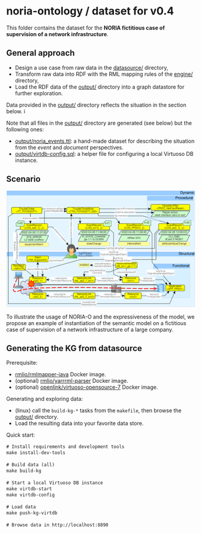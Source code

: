 # noria-ontology / dataset for v0.4

This folder contains the dataset for the **NORIA fictitious case of supervision of a network infrastructure**.

## General approach

* Design a use case from raw data in the [datasource/](datasource/) directory,
* Transform raw data into RDF with the RML mapping rules of the [engine/](engine/) directory,
* Load the RDF data of the [output/](output/) directory into a graph datastore for further exploration.

Data provided in the [output/](output/) directory reflects the situation in the section below. i

Note that all files in the [output/](output/) directory are generated (see below) but the following ones:

* [output/noria_events.ttl](output/noria_events.ttl): a hand-made dataset for describing the situation from the *event* and *document* perspectives.
* [output/virtdb-config.sql](output/virtdb-config.sql): a helper file for configuring a local Virtuoso DB instance.

## Scenario

![noria-ontology-UC](noria-ontology-UC.png)

To illustrate the usage of NORIA-O and the expressiveness of the model, we propose an example of instantiation of the semantic model on a fictitious case of supervision of a network infrastructure of a large company.

## Generating the KG from datasource

Prerequisite:

* [rmlio/rmlmapper-java](https://hub.docker.com/r/rmlio/rmlmapper-java) Docker image.
* (optional) [rmlio/yarrrml-parser](https://hub.docker.com/r/rmlio/yarrrml-parser) Docker image.
* (optional) [openlink/virtuoso-opensource-7](https://hub.docker.com/r/openlink/virtuoso-opensource-7) Docker image.

Generating and exploring data:

* (linux) call the `build-kg-*` tasks from the `makefile`, then browse the [output/](output) directory.
* Load the resulting data into your favorite data store.

Quick start:

```shell
# Install requirements and development tools
make install-dev-tools

# Build data (all)
make build-kg

# Start a local Virtuoso DB instance
make virtdb-start
make virtdb-config

# Load data
make push-kg-virtdb

# Browse data in http://localhost:8890
```

